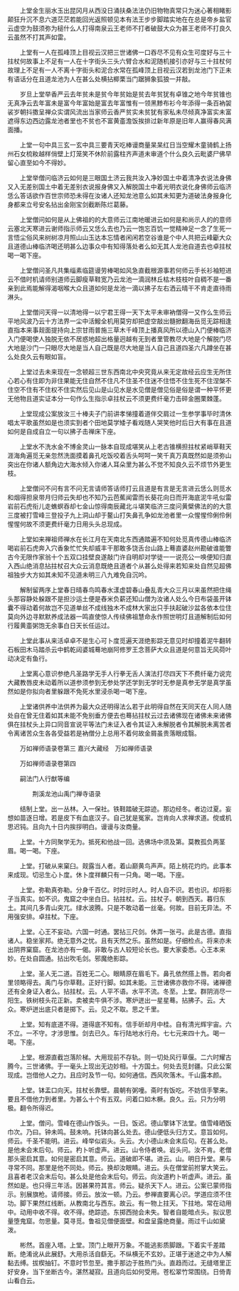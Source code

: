 <!-- { "loadSidebar": true } -->
　　上堂金生丽水玉出昆冈月从西没日涌扶桑法法仍旧物物真常只为迷心著相睹影颠狂升沉不息六道茫茫若能回光返照顿见本有法王步步脚踏实地在在总是帝乡盐官云虚空为鼓须弥为槌什么人打得南泉云王老师不打者破鼓大众为甚王老师不打良久云虽然不打其声如雷。

　　上堂有一人在孤峰顶上目视云汉把三世诸佛一口吞尽不见有众生可度好与三十拄杖何故事上不足有一人在十字街头三头六臂合水和泥随机接引亦好与三十拄杖何故理上不足有一人不离十字街头和泥合水常在孤峰顶上目视云汉若到龙池门下正未有语话分在且道龙池为人在甚么处横拈楖栗当门踞狮象狐狼一并敲。

　　岁旦上堂举香严云去年贫未是贫今年贫始是贫去年贫犹有卓锥之地今年贫锥也无真净云去年富未是富今年富始是富去年富惟有一领黑黪布衫今年添得一条百衲袈裟岁朝抖擞呈禅众实谓风流出当家师云香严贫实未贫犹有家私未尽倾真净富实未富遮得东边西边露龙池者里也不贫也不富黄齑澹饭挨排过新年原是旧年人赢得春风满面播。

　　上堂一句中具三玄一玄中具三要青天吃棒谩商量杲杲红日当空耀木童骑鹤上扬州石女梳籹越样俏壁上灯笼笑不休阶前露柱齐声道未审道个什么良久云毗婆尸佛早留心直至如今不得妙。

　　上堂举僧问临济云如何是三眼国土济云我共汝入净妙国土中着清净衣说法身佛又入无差别国土中着无差别衣说报身佛又入解脱国土中着光明衣说化身佛师云临济恁么答话欲作百世宗师恐未得在汝诸人还知龙池意么如其未知更为道破法身报身化身都来立号安名拈出金刚宝剑截断陈烂葛藤。

　　上堂僧问如何是从上佛祖的的大意师云江南地暖进云如何是和尚示人的的意师云塞北天寒进云谢师指示师云又恁么去也乃云一饱忘百饥一觉精神足一念了生死一言悟尘俗风来树树凉月照山山玉达本忘情者闲闲若空谷谁是个中人共把云峰斸大众且道德山棒临济喝还明甚么边事众中有知得落处者么如无其人龙池自道去也卓拄杖喝一喝下座。

　　上堂僧问圣凡共集缁素临筵谩劳棒喝如风急直截根源事若何师云手长衫袖短进云不借时机请师别道师云脚瘦草鞋宽乃云龙池一滴润林丘枯木枝枝叶自稠不是一番亲到此焉能解得渴咽喉大众且道如何是龙池一滴以拂子左右洒云晴干不肯走直待雨淋头。

　　上堂僧问天得一以清地得一以宁君王得一天下太平未审衲僧得一又作么生师云平地风波乃云十方法界一尘中活鱍全机用莫穷却把虚空敲出髓掀翻海岳觅无踪相逢直指本来事觌面提持向上宗甘雨普施三草木千峰顶上播真风所以德山入门便棒临济入门便喝使人独脱无依不居惑地超出格量迥越有无到者里管教尽大地是个解脱门尽大地是沙门一只眼尽大地是当人自己既是尽大地是当人自己且道四圣六凡蹲坐在甚么处良久云有眼如盲。

　　上堂过去未来现在一念顿超三世东西南北中央究竟从来无定故经云应生无所住心若心有住即为非住果能无住自然不住凡不住圣不住迷不住悟不住生死不住涅槃不住空不住有不住权不住实然后见山是山见水是水见僧是僧见俗是俗是谓一种平怀更无他物且道实证本分一句作么生指示卓拄杖云不须更费纤毫力击碎金圈栗棘蓬。

　　上堂现成公案放汝三十棒夫子门前讲孝悌撞着道伴交肩过一生参学事毕时清休唱太平歌虽然如是也须实到者个田地莫学矮子看戏随人哭笑他时后日大有事在且道如何是自成自立一句以拂子击禅床下座。

　　上堂水不洗水金不博金灵山一脉本自现成堪笑从上老古锥横担拄杖紧峭草鞋天涯海角遍觅无亲忽然洗面摸着鼻孔吃饭咬着舌头呵呵一笑千真万真既然如是须弥山突出在你诸人额角边大海水倾入你诸人耳朵里为甚么不觉不知良久云不烦节外更生枝。

　　上堂僧问不问有言不问无言请师答话师打云且道是有言是无言进云恁么则觅水和烟得担泉带月归师云失却也不知乃云芭蕉闻雷而长葵花向日而开海底泥牛吼似雷岩前石虎衔儿走蟭螟吞却七金山惊得南辰藏北斗堪笑临济三度问黄檗佛法的的大意三度被打雪峰三登投子九上洞山却于鳌山打失鼻孔争如龙池者里一众惺惺伶俐伶俐惺惺何故不须更费纤毫力日用头头总现成。

　　上堂如来禅祖师禅水在长江月在天南北东西通踏遍不知何处觅真传德山棒临济喝岩前石虎奔入穴香象忙忙失却威丰干那敢多饶舌台山路上蓦直婆赵州勘破谁能瞥古今无限作家翁十个五双口挂壁良遂敲门许自明却对学徒一一说亮公一唤便知归直入西山绝消息拈拄杖召大众云消息既绝且道者个从甚么处得来若知来处自然见超佛祖独步大方如其未知不见道未明三八九难免自沉吟。

　　解制留两序上堂春日晴春鸟鸣春水漾虚碧春山叠乱青大众三月以来虽然把住绳头那容静处躲跟不是担沙运土便是舂米负薪还知山僧为汝诸人处么今日布袋虽开钵囊不得动着何故岂不见道单丝不成线独木不成林大家出只手扶起破沙盆各依本位住莫向外边寻默默养成法器一鸣直使惊人传续佛祖慧命永作照世明灯且道解制后如何行履黄齑粥饱无余事白日天长任运过。

　　上堂此事从来活卓卓不是生心可卜度觅遍天涯绝影踪无意见时却撞着泥牛翻转石板田木马踏杀云中鹤乾闼婆城蓦地崩阿修罗王念菩萨大众且道是何意旨无风荷叶动决定有鱼行。

　　上堂离心意识参绝凡圣路学无手人行拳无舌人演法打尽四天下不费纤毫力说完大藏教唇皮未动着所以道参须参到无参处学还学到无学时无参是真参无学是真学虽然如是你拟向者里躲跟不免死水里浸杀喝一喝下座。

　　上堂诸供养中法供养为最大众还明得法么若于此明得自然在天同天在人同人随处自在曾无住着如其未能不免别垂方便去也蓦拈拄杖云过去诸佛现在诸佛未来诸佛俱在拄杖头上异口同音宣说平等法门未证入者令其证入未解脱者令其解脱未离苦者令离诸苦众生各各受益若是衲僧分上总用不着何故金屑虽贵落眼成翳。

　　万如禅师语录卷第三
嘉兴大藏经　万如禅师语录


　　万如禅师语录卷第四

　　嗣法门人行猷等编

　　　　荆溪龙池山禹门禅寺语录

　　结制上堂。出一丛林。入一保社。铁鞋踏破无踪迹。那边经冬。者边过夏。妄想如苗逐日增。若是皮下有血底汉子。自己犹是冤家。岂肯向人求禅求道。傥或机思迟钝。且向九十日内挨拶明白。谩谩与汝商量。

　　上堂。十方同聚学无为。抵死和他战一回。选佛场中须及第。莫教孤负两茎眉。喝一喝。下座。

　　上堂。打破从来窠臼。觌露当人者。着山巅黄鸟声声。陌上桃花灼灼。此事本来成现。切忌生心卜度。休卜度祥麟只有一只角。喝一喝。下座。

　　上堂。弥勒真弥勒。分身千百亿。时时示时人。时人自不识。若也识。却将影子当真实。如不识。鬼窟之中坐白日。拈拄杖。云。拄杖子。朝到西天。暮归东土。其间几多青山突兀。绿水波腾。只是不敢动着一丝毫。何故。目前无异法。不用强安排。卓拄杖。下座。

　　上堂。心王不妄动。六国一时通。罢拈三尺剑。休弄一张弓。此是古德。直指诸人。稳坐家邦。绝无意外之忧。且有天然之乐。虽然如是。仔细检点。将来亦未出阴界窠窟。在龙池亦有一偈。非敢与古人较短论长也。要大家委悉。心王本来妙。在处自圆通。拈出吹毛剑。邪魔绝影踪。

　　上堂。圣人无二道。百姓无二心。眼睛原在眉毛下。鼻孔依然撘上唇。若向者里领略得去。禹门与你草鞋。正好行脚。如其未能。三世诸佛亦救你不得。诸禅德还有全身证入者么。拈拄杖。云。人平不语。水平不流。冬至。上堂。群阴消尽一阳生。铁树枝头花正新。卖被卖牛俱不涉。寒炉迸出一星星蓦。拈拂子。云。大众。寒炉迸出底只者是掷下。云。见之不取。思之千里。

　　上堂。知有底道不得。道得底不知有。信手斫却月中桂。自有清光辉宇宙。六不立。一不守。才涉思惟。剑去已久。车行陆地水行舟。七七元来四十九。喝一喝。下座。

　　上堂。根源直截岂落阶梯。大用现前不存轨。则一切处风行草偃。二六时耀古腾今。三世诸佛。于一毫头上现出无边妙相。十方国土。何处去觅封疆。只此公案现成。岂借他人之力。且应时及节一句。如何通信。西风吹落木。千山露本颜。

　　上堂。钵盂口向天。拄杖长靠壁。晨朝有粥噇。斋时有饭吃。不妨信手擎来。要且不借他力到者里。为甚么十个有五双。问着口如木橛。良久。云。只为分明极。翻令所得迟。

　　上堂。僧问。雪峰在德山作饭头。一日。饭迟。德山擎钵下法堂。值雪峰晒饭巾次。乃曰。钟未鸣。鼓未响。托钵向甚么处去。德山便低头归方丈。意旨如何。师云。千圣不能明。进云。峰举似岩头。头云。大小德山未会末后句。在甚么处。是他未会末后句。师云。杓卜听虚声。进云。山令侍者唤。岩头问。汝不肯。老僧那头密启其意。如何是密启其意。师云。道破即不堪。进云。山。明日升堂。果与寻常不同。那里是他不同处。师云。换却汝眼睛。进云。头在僧堂前拊掌大笑云。且喜者老汉会末后句。甚么处是他会末后句。师云。向汝道杓卜听虚声。进云。虽然如是。也只得三年活。因甚果符其言。师云。疑杀天下人。进云。公案已蒙师指示。别展旗枪。请师接。师云。放汝一顿。乃云。参禅直要离心识。学道应须不住功。脚下果然红线断。从教南北与西东。故云。有一物上拄天。下拄地。常在动用中。动用中收不得。收不得。绝踪迹。东掷西抛会未失。智者自能暗点头。拟议思量堕鬼窟。勿思量。莫寻觅。鲁祖见僧便面壁。和盘呈露绝商量。雨过千山如黛泼。

　　彬然。首座入塔。上堂。顶门上眼开万象。不能逃影质脚跟。下着实千差踏断。绝淆讹从此展舒。大用杀活自繇无。不纵横无不玄妙。正堪于迷途之中为人解黏去缚。拔楔抽钉。不意时节忽至。撒手那边于胜热门头。直趋而过。无缝塔里正好安身。当下坐断古今。湛然凝寂。且道向后如何受用。苍松翠竹常围绕。日倚青山看白云。

